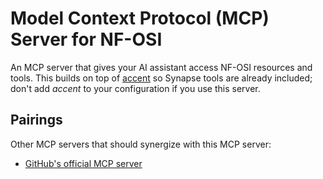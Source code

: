 # Model Context Protocol (MCP) Server for NF-OSI

An MCP server that gives your AI assistant access NF-OSI resources and tools. 
This builds on top of [accent](https://github.com/anngvu/accent) so Synapse tools are already included; don't add *accent* to your configuration if you use this server.

## Pairings

Other MCP servers that should synergize with this MCP server:

- [GitHub's official MCP server](https://github.com/github/github-mcp-server)
